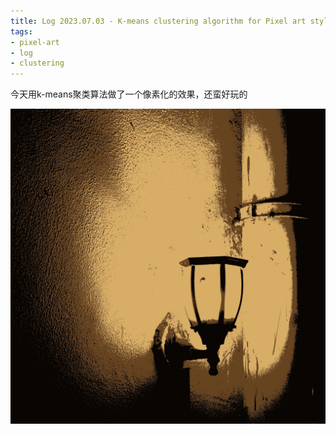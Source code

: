 ```yaml
---
title: Log 2023.07.03 - K-means clustering algorithm for Pixel art style
tags:
- pixel-art
- log
- clustering
---
```


今天用k-means聚类算法做了一个像素化的效果，还蛮好玩的

![](文学/log/2023/7/attachments/3ed5fee41bd566be093bebd62a33d12.jpg)